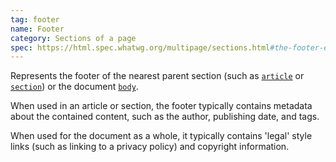 ```yaml
---
tag: footer
name: Footer
category: Sections of a page
spec: https://html.spec.whatwg.org/multipage/sections.html#the-footer-element
---
```


Represents the footer of the nearest parent section (such as [`article`](#article) or [`section`](#section)) or the document [`body`](#body).

When used in an article or section, the footer typically contains metadata about the contained content, such as the author, publishing date, and tags.

When used for the document as a whole, it typically contains 'legal' style links (such as linking to a privacy policy) and copyright information.
